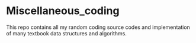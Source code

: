 # Miscellaneous_coding
This repo contains all my random coding source codes and implementation of many textbook data structures and algorithms.
